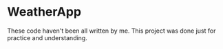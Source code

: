 # WeatherApp

These code haven't been all written by me. This project was done just for practice and understanding.
